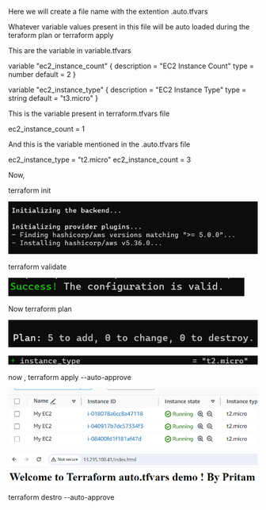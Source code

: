 Here we will create a file name with the extention .auto.tfvars

Whatever variable values present in this file will be auto loaded during the teraform plan or terraform apply 

This are the variable in variable.tfvars

variable "ec2_instance_count" {
  description = "EC2 Instance Count"
  type        = number
  default     = 2
}

variable "ec2_instance_type" {
  description = "EC2 Instance Type"
  type = string
  default = "t3.micro"
}

This is the variable present in terraform.tfvars file

ec2_instance_count = 1

And this is the variable mentioned in the .auto.tfvars file

ec2_instance_type  = "t2.micro"
ec2_instance_count = 3

Now, 

terraform init 

![alt text](image.png)

terraform validate 

![alt text](image-1.png)

Now terraform plan

![alt text](image-2.png)

![alt text](image-3.png)

now , terraform apply --auto-approve

![alt text](image-4.png)

![alt text](image-5.png)

terraform destro --auto-approve

